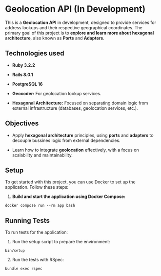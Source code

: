 # Geolocation API (In Development)

This is a **Geolocation API** in development, designed to provide services for address lookups and their respective geographical coordinates. The primary goal of this project is to **explore and learn more about hexagonal architecture**, also known as **Ports** and **Adapters**.

## Technologies used
- **Ruby 3.2.2**
- **Rails 8.0.1**
- **PostgreSQL 16**

- **Geocoder:** For geolocation lookup services.

- **Hexagonal Architecture:** Focused on separating domain logic from external infrastructure (databases, geolocation services, etc.).

## Objectives
- Apply **hexagonal architecture** principles, using **ports** and **adapters** to decouple bussines logic from external dependencies.

- Learn how to integrate **geolocation** effectively, with a focus on scalability and maintainability.

## Setup
To get started with this project, you can use Docker to set up the application. Follow these steps:

1. **Build and start the application using Docker Compose:**

```
docker compose run --rm app bash

```

## Running Tests
To run tests for the application:

1. Run the setup script to prepare the environment:

```
bin/setup
```

2. Run the tests with RSpec:

```
bundle exec rspec
```
